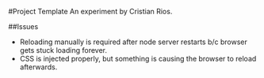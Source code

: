 #Project Template
An experiment by Cristian Rios.

##Issues
* Reloading manually is required after node server restarts b/c browser gets stuck loading forever.
* CSS is injected properly, but something is causing the browser to reload afterwards.
